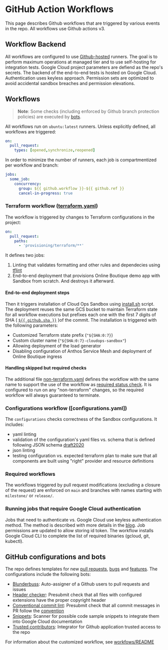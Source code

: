 # GitHub Action Workflows

This page describes Github workflows that are triggered by various events in the repo.
All workflows use Github actions v3.

## Workflow Backend

All workflows are configured to use [Github-hosted][hosted] runners.
The goal is to perform maximum operations at managed tier and to use self-hosting for integration tests.
Google Cloud project parameters are defiend as the repo's secrets.
The backend of the end-to-end tests is hosted on Google Cloud.
Authentication uses keyless approach.
Permission sets are optimized to avoid accidental sandbox breaches and permission elevations.

## Workflows

> **Note**: Some checks (including enforced by Github branch protection policies) are executed by [bots].

All workflows run on `ubuntu:latest` runners.
Unless explicitly defined, all workflows are triggered:

```yaml
on:
  pull_request:
    types: [opened,synchronize,reopened]
```

In order to minimize the number of runners, each job is compartmentized per workflow and branch:

```yaml
jobs:
  some_job:
    concurrency:
      group: ${{ github.workflow }}-${{ github.ref }}
      cancel-in-progress: true
```

### Terraform workflow ([terraform.yaml])

The workflow is triggered by changes to Terraform configurations in the project:

```yaml
on:
  pull_request:
    paths:
      - 'provisioning/terraform/**'
```

It defines two jobs:

1. Linting that validates formatting and other rules and dependecies using [tflint]
2. End-to-end deployment that provisions Online Boutique demo app with Sandbox from scratch.
And destroys it afterward.

#### End-to-end deployment steps

Then it triggers installation of Cloud Ops Sandbox using [install.sh] script.
The deployment reuses the same GCS bucket to maintain Terraform state for all workflow executions but prefixes each one with the first 7 digits of SHA ( [`${{ github.sha }}`][sha] )of the commit.
The installation is triggered with the following parameters:

* Customized Terraform state prefix (`"${SHA:0:7}`)
* Custom cluster name (`"${SHA:0:7}-cloudops-sandbox"`)
* Allowing deployment of the load generator
* Disabling configuration of Anthos Service Mesh and deployment of Online Boutique ingress

#### Handling skipped but required checks

The additional file [non-terraform.yaml] defines the workflow with the same name to support
the use of the workflow as [required status check].
It is configured to run on any "non-terraform" changes, so the required workflow will always
guaranteed to terminate.

### Configurations workflow ([configurations.yaml])

The `configurations` checks correctness of the Sandbox configurations. It includes:

* yaml linting
* validation of the configuration's yaml files vs. schema that is defined following JSON schema [draft2020]
* json linting
* testing configuration vs. expected terraform plan to make sure that all components are built using "right" provider and resource definitions

### Required workflows

The workflows triggered by pull request modifications (excluding a closure of the request)
are enforced on `main` and branches with names starting with `milestone/` or `release/`.

### Running jobs that require Google Cloud authentication

Jobs that need to authenticate vs. Google Cloud use keyless authentication method.
The method is described with more details in the [blog].
Job permissions are updated to allow storing id token.
The workflow installs Google Cloud CLI to complete the list of required binaries (gcloud, git, kubectl).

## GitHub configurations and bots

The repo defines templates for new [pull requests], [bugs] and [features].
The configurations include the following bots:

* [Blunderbuss]: Auto-assigner of a Github users to pull requests and issues
* [Header checker]: Presubmit check that all files with configured extensions have the proper copyright header
* [Conventional commit lint]: Presubmit check that all commit messages in PR follow the [convention]
* [Snippets]: Scanner for possible code sample snippets to integrate them into Google Cloud documentation
* [Trusted contributors]: Integrator for Github application trusted access to the repo

For information about the customized workflow, see [workfows/README]

[hosted]: https://docs.github.com/en/actions/using-github-hosted-runners/about-github-hosted-runners
[bots]: ../README.md
[terraform.yaml]: ./terraform.yaml
[non-terraform.yaml]: ./non-terraform.yaml
[tflint]: https://github.com/marketplace/actions/setup-tflint
[blog]: https://cloud.google.com/blog/products/identity-security/enabling-keyless-authentication-from-github-actions
[install.sh]: ../../provisioning/install.sh
[sha]: https://docs.github.com/en/actions/learn-github-actions/contexts#github-context
[required status check]: https://docs.github.com/en/repositories/configuring-branches-and-merges-in-your-repository/defining-the-mergeability-of-pull-requests/about-protected-branches#require-status-checks-before-merging
[pull requests]: ./PULL_REQUEST_TEMPLATE.md
[bugs]: ISSUE_TEMPLATE/bug_report.md
[features]: ISSUE_TEMPLATE/feature_request.md
[blunderbuss]: https://github.com/googleapis/repo-automation-bots/tree/main/packages/blunderbuss
[header checker]: https://github.com/googleapis/repo-automation-bots/tree/main/packages/header-checker-lint
[workfows/README]: workflows/README.md
[conventional commit lint]: https://github.com/googleapis/repo-automation-bots/tree/main/packages/conventional-commit-lint
[convention]: https://www.conventionalcommits.org/en/v1.0.0/
[snippets]: https://github.com/googleapis/repo-automation-bots/tree/main/packages/snippet-bot
[trusted contributors]: https://github.com/googleapis/repo-automation-bots/tree/main/packages/trusted-contribution
[draft2020]: https://json-schema.org/draft/2020-12/release-notes.html
